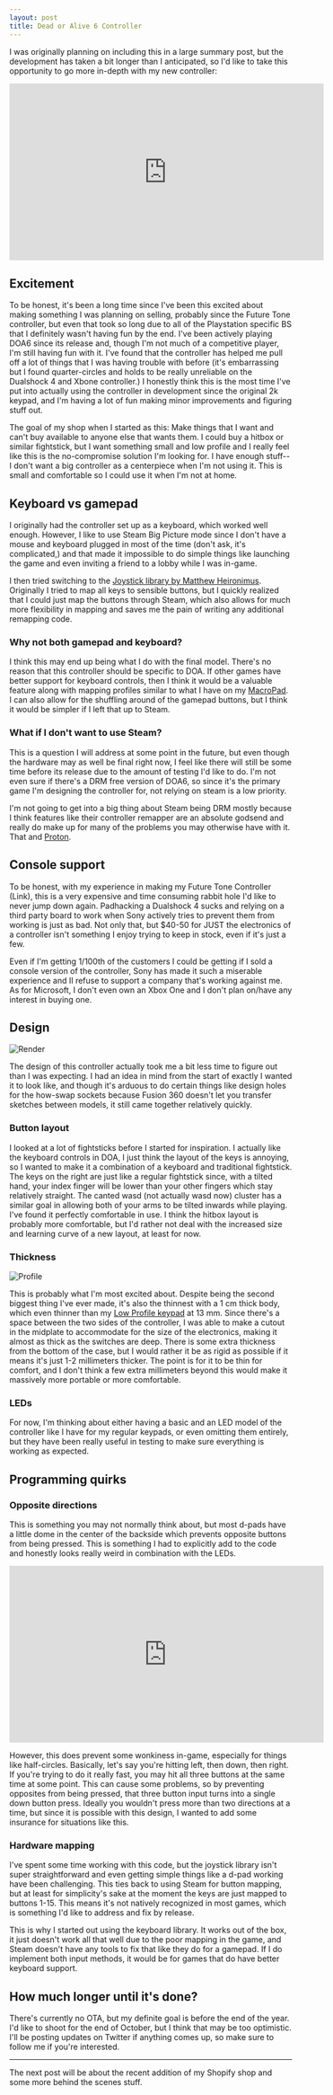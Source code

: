 ```yaml
---
layout: post
title: Dead or Alive 6 Controller
---
```


I was originally planning on including this in a large summary post, but the development has taken a bit longer than I anticipated, so I'd like to take this opportunity to go more in-depth with my new controller:

<iframe width="560" height="315" src="https://www.youtube.com/embed/RqWzqG6DqxQ" frameborder="0" allow="accelerometer; autoplay; encrypted-media; gyroscope; picture-in-picture" allowfullscreen></iframe>

<!--break-->

## Excitement

To be honest, it's been a long time since I've been this excited about making something I was planning on selling, probably since the Future Tone controller, but even that took so long due to all of the Playstation specific BS that I definitely wasn't having fun by the end. I've been actively playing DOA6 since its release and, though I'm not much of a competitive player, I'm still having fun with it. I've found that the controller has helped me pull off a lot of things that I was having trouble with before (it's embarrassing but I found quarter-circles and holds to be really unreliable on the Dualshock 4 and Xbone controller.) I honestly think this is the most time I've put into actually using the controller in development since the original 2k keypad, and I'm having a lot of fun making minor improvements and figuring stuff out.

The goal of my shop when I started as this: Make things that I want and can't buy available to anyone else that wants them. I could buy a hitbox or similar fightstick, but I want something small and low profile and I really feel like this is the no-compromise solution I'm looking for. I have enough stuff-- I don't want a big controller as a centerpiece when I'm not using it. This is small and comfortable so I could use it when I'm not at home.

## Keyboard vs gamepad

I originally had the controller set up as a keyboard, which worked well enough. However, I like to use Steam Big Picture mode since I don't have a mouse and keyboard plugged in most of the time (don't ask, it's complicated,) and that made it impossible to do simple things like launching the game and even inviting a friend to a lobby while I was in-game. 

I then tried switching to the [Joystick library by Matthew Heironimus](https://github.com/MHeironimus/ArduinoJoystickLibrary). Originally I tried to map all keys to sensible buttons, but I quickly realized that I could just map the buttons through Steam, which also allows for much more flexibility in mapping and saves me the pain of writing any additional remapping code. 

### Why not both gamepad and keyboard?

I think this may end up being what I do with the final model. There's no reason that this controller should be specific to DOA. If other games have better support for keyboard controls, then I think it would be a valuable feature along with mapping profiles similar to what I have on my [MacroPad](https://shop.thnikk.moe/collections/6-key-keypads/products/macropad). I can also allow for the shuffling around of the gamepad buttons, but I think it would be simpler if I left that up to Steam.

### What if I don't want to use Steam?

This is a question I will address at some point in the future, but even though the hardware may as well be final right now, I feel like there will still be some time before its release due to the amount of testing I'd like to do. I'm not even sure if there's a DRM free version of DOA6, so since it's the primary game I'm designing the controller for, not relying on steam is a low priority.

I'm not going to get into a big thing about Steam being DRM mostly because I think features like their controller remapper are an absolute godsend and really do make up for many of the problems you may otherwise have with it. That and [Proton](https://www.protondb.com/).

## Console support

To be honest, with my experience in making my Future Tone Controller (Link), this is a very expensive and time consuming rabbit hole I'd like to never jump down again. Padhacking a Dualshock 4 sucks and relying on a third party board to work when Sony actively tries to prevent them from working is just as bad. Not only that, but $40-50 for JUST the electronics of a controller isn't something I enjoy trying to keep in stock, even if it's just a few. 

Even if I'm getting 1/100th of the customers I could be getting if I sold a console version of the controller, Sony has made it such a miserable experience and II refuse to support a company that's working against me. As for Microsoft, I don't even own an Xbox One and I don't plan on/have any interest in buying one. 

## Design

![Render](https://thnikk.github.io/blog/images/doaController/top.png)

The design of this controller actually took me a bit less time to figure out than I was expecting. I had an idea in mind from the start of exactly I wanted it to look like, and though it's arduous to do certain things like design holes for the how-swap sockets because Fusion 360 doesn't let you transfer sketches between models, it still came together relatively quickly.

### Button layout

I looked at a lot of fightsticks before I started for inspiration. I actually like the keyboard controls in DOA, I just think the layout of the keys is annoying, so I wanted to make it a combination of a keyboard and traditional fightstick. The keys on the right are just like a regular fightstick since, with a tilted hand, your index finger will be lower than your other fingers which stay relatively straight. The canted wasd (not actually wasd now) cluster has a similar goal in allowing both of your arms to be tilted inwards while playing. I've found it perfectly comfortable in use. I think the hitbox layout is probably more comfortable, but I'd rather not deal with the increased size and learning curve of a new layout, at least for now.

### Thickness

![Profile](https://thnikk.github.io/blog/images/doaController/profile.png)

This is probably what I'm most excited about. Despite being the second biggest thing I've ever made, it's also the thinnest with a 1 cm thick body, which even thinner than my [Low Profile keypad](https://shop.thnikk.moe/collections/all/products/2k-low-profile-keypad) at 13 mm. Since there's a space between the two sides of the controller, I was able to make a cutout in the midplate to accommodate for the size of the electronics, making it almost as thick as the switches are deep. There is some extra thickness from the bottom of the case, but I would rather it be as rigid as possible if it means it's just 1-2 millimeters thicker. The point is for it to be thin for comfort, and I don't think a few extra millimeters beyond this would make it massively more portable or more comfortable. 

### LEDs

For now, I'm thinking about either having a basic and an LED model of the controller like I have for my regular keypads, or even omitting them entirely, but they have been really useful in testing to make sure everything is working as expected. 

## Programming quirks

### Opposite directions

This is something you may not normally think about, but most d-pads have a little dome in the center of the backside which prevents opposite buttons from being pressed. This is something I had to explicitly add to the code and honestly looks really weird in combination with the LEDs. 

<iframe width="560" height="315" src="https://www.youtube.com/embed/uml30Ywj3rU" frameborder="0" allow="accelerometer; autoplay; encrypted-media; gyroscope; picture-in-picture" allowfullscreen></iframe>

However, this does prevent some wonkiness in-game, especially for things like half-circles. Basically, let's say you're hitting left, then down, then right. If you're trying to do it really fast, you may hit all three buttons at the same time at some point. This can cause some problems, so by preventing opposites from being pressed, that three button input turns into a single down button press. Ideally you wouldn't press more than two directions at a time, but since it is possible with this design, I wanted to add some insurance for situations like this. 

### Hardware mapping

I've spent some time working with this code, but the joystick library isn't super straightforward and even getting simple things like a d-pad working have been challenging. This ties back to using Steam for button mapping, but at least for simplicity's sake at the moment the keys are just mapped to buttons 1-15. This means it's not natively recognized in most games, which is something I'd like to address and fix by release.

This is why I started out using the keyboard library. It works out of the box, it just doesn't work all that well due to the poor mapping in the game, and Steam doesn't have any tools to fix that like they do for a gamepad. If I do implement both input methods, it would be for games that do have better keyboard support.


## How much longer until it's done?

There's currently no OTA, but my definite goal is before the end of the year. I'd like to shoot for the end of October, but I think that may be too optimistic. I'll be posting updates on Twitter if anything comes up, so make sure to follow me if you're interested.

------

The next post will be about the recent addition of my Shopify shop and some more behind the scenes stuff.
